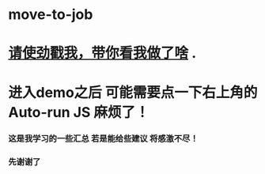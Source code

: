 # move-to-job

# [请使劲戳我，带你看我做了啥](https://jsbin.com/cobozat/1/edit?html,css,js,output) . 
# 进入demo之后 可能需要点一下右上角的Auto-run JS 麻烦了！

### 这是我学习的一些汇总 若是能给些建议 将感激不尽！  
### 先谢谢了
